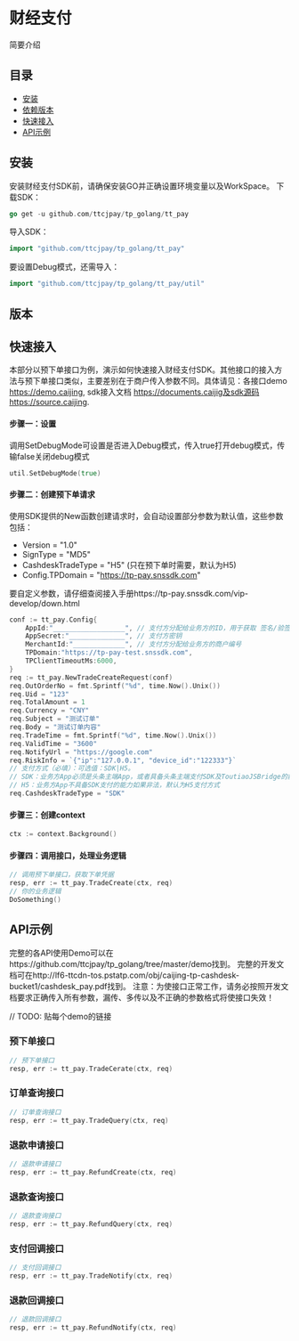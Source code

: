 # 财经支付
简要介绍

## 目录
- [安装](#安装)
- [依赖版本](#依赖版本)
- [快速接入](#快速接入)
- [API示例](#API示例)

## 安装
安装财经支付SDK前，请确保安装GO并正确设置环境变量以及WorkSpace。
下载SDK：
```go
go get -u github.com/ttcjpay/tp_golang/tt_pay
```
导入SDK：
```go
import "github.com/ttcjpay/tp_golang/tt_pay"
```
要设置Debug模式，还需导入：
```go
import "github.com/ttcjpay/tp_golang/tt_pay/util"
```
## 版本

## 快速接入
本部分以预下单接口为例，演示如何快速接入财经支付SDK。其他接口的接入方法与预下单接口类似，主要差别在于商户传入参数不同。具体请见：各接口demo https://demo.caijing, sdk接入文档 https://documents.caijig及sdk源码https://source.caijing. 

#### 步骤一：设置
调用SetDebugMode可设置是否进入Debug模式，传入true打开debug模式，传输false关闭debug模式
```go
util.SetDebugMode(true)
```
#### 步骤二：创建预下单请求
使用SDK提供的New函数创建请求时，会自动设置部分参数为默认值，这些参数包括：
 - Version = "1.0"
 - SignType = "MD5"
 - CashdeskTradeType = "H5" (只在预下单时需要，默认为H5)
 - Config.TPDomain = "https://tp-pay.snssdk.com"
 
要自定义参数，请仔细查阅接入手册https://tp-pay.snssdk.com/vip-develop/down.html
```go
conf := tt_pay.Config{
    AppId:"__________________", // 支付方分配给业务方的ID，用于获取 签名/验签 的密钥信息
    AppSecret:"______________", // 支付方密钥
    MerchantId:"_____________", // 支付方分配给业务方的商户编号
    TPDomain:"https://tp-pay-test.snssdk.com",
    TPClientTimeoutMs:6000,
}
req := tt_pay.NewTradeCreateRequest(conf)
req.OutOrderNo = fmt.Sprintf("%d", time.Now().Unix())
req.Uid = "123"
req.TotalAmount = 1
req.Currency = "CNY"
req.Subject = "测试订单"
req.Body = "测试订单内容"
req.TradeTime = fmt.Sprintf("%d", time.Now().Unix())
req.ValidTime = "3600"
req.NotifyUrl = "https://google.com"
req.RiskInfo = `{"ip":"127.0.0.1", "device_id":"122333"}`
// 支付方式（必填）：可选值：SDK|H5。
// SDK：业务方App必须是头条主端App，或者具备头条主端支付SDK及ToutiaoJSBridge的能力
// H5：业务方App不具备SDK支付的能力如果非法，默认为H5支付方式
req.CashdeskTradeType = "SDK"
```
#### 步骤三：创建context
```go
ctx := context.Background()
```
#### 步骤四：调用接口，处理业务逻辑
```go
// 调用预下单接口，获取下单凭据
resp, err := tt_pay.TradeCreate(ctx, req)
// 你的业务逻辑
DoSomething()
```

## API示例
完整的各API使用Demo可以在https://github.com/ttcjpay/tp_golang/tree/master/demo找到。
完整的开发文档可在http://lf6-ttcdn-tos.pstatp.com/obj/caijing-tp-cashdesk-bucket1/cashdesk_pay.pdf找到。
注意：为使接口正常工作，请务必按照开发文档要求正确传入所有参数，漏传、多传以及不正确的参数格式将使接口失效！

// TODO: 贴每个demo的链接
### 预下单接口 
```go
// 预下单接口
resp, err := tt_pay.TradeCerate(ctx, req)
```
### 订单查询接口
```go
// 订单查询接口
resp, err := tt_pay.TradeQuery(ctx, req)
```
### 退款申请接口

```go
// 退款申请接口
resp, err := tt_pay.RefundCreate(ctx, req)
```

### 退款查询接口
```go
// 退款查询接口
resp, err := tt_pay.RefundQuery(ctx, req)
```

### 支付回调接口
```go
// 支付回调接口
resp, err := tt_pay.TradeNotify(ctx, req)
```

### 退款回调接口
```go
// 退款回调接口
resp, err := tt_pay.RefundNotify(ctx, req)
```

